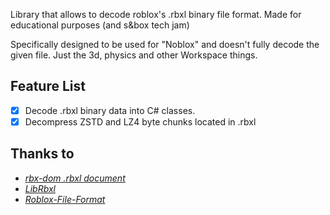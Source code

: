 Library that allows to decode roblox's .rbxl binary file format. Made for educational purposes (and s&box tech jam)

Specifically designed to be used for "Noblox" and doesn't fully decode the given file. Just the 3d, physics and other Workspace things.

## Feature List

- [x] Decode .rbxl binary data into C# classes.
- [x] Decompress ZSTD and LZ4 byte chunks located in .rbxl

## Thanks to

- *[rbx-dom .rbxl document](https://github.com/rojo-rbx/rbx-dom/blob/master/docs/binary.md)*
- *[LibRbxl](https://github.com/GregoryComer/LibRbxl)*
- *[Roblox-File-Format](https://github.com/MaximumADHD/Roblox-File-Format)*
